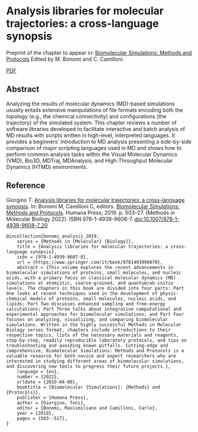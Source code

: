 # Analysis libraries for molecular trajectories: a cross-language synopsis

Preprint of the chapter to appear in: [Biomolecular Simulations: Methods and Protocols](https://www.springer.com/it/book/9781493996070) Edited by M. Bonomi and C. Camilloni.

[PDF](giorgino_chapter.pdf)

## Abstract

Analyzing the results of molecular dynamics (MD)-based simulations usually entails extensive manipulations of file formats encoding both the topology (e.g., the chemical connectivity) and configurations (the trajectory) of the simulated system. This chapter reviews a number of software libraries developed to facilitate interactive and batch analysis of MD results with scripts written in high-level, interpreted languages. It provides a beginners’ introduction to MD analysis presenting a side-by-side comparison of major scripting languages used in MD and shows how to perform common analysis tasks within the Visual Molecular Dynamics (VMD), Bio3D, MDTraj, MDAnalysis, and High-Throughput Molecular Dynamics (HTMD) environments.

## Reference

Giorgino T. [Analysis libraries for molecular trajectories: a cross-language synopsis](https://link.springer.com/protocol/10.1007/978-1-4939-9608-7_20). In: Bonomi M, Camilloni C, editors. [Biomolecular Simulations: Methods and Protocols](https://www.springer.com/it/book/9781493996070). Humana Press; 2019. p. 503–27. (Methods in Molecular Biology 2022).  ISBN 978-1-4939-9608-7.  [doi:10.1007/978-1-4939-9608-7_20](https://doi.org/10.1007/978-1-4939-9608-7_20)

```
@incollection{bonomi_analysis_2019,
	series = {Methods in {Molecular} {Biology}},
	title = {Analysis libraries for molecular trajectories: a cross-language synopsis},
	isbn = {978-1-4939-9607-0},
	url = {https://www.springer.com/it/book/9781493996070},
	abstract = {This volume explores the recent advancements in biomolecular simulations of proteins, small molecules, and nucleic acids, with a primary focus on classical molecular dynamics (MD) simulations at atomistic, coarse-grained, and quantum/ab-initio levels. The chapters in this book are divided into four parts: Part One looks at recent techniques used in the development of physic-chemical models of proteins, small molecules, nucleic acids, and lipids; Part Two discusses enhanced sampling and free-energy calculations; Part Three talks about integrative computational and experimental approaches for biomolecular simulations; and Part Four focuses on analyzing, visualizing, and comparing biomolecular simulations. Written in the highly successful Methods in Molecular Biology series format, chapters include introductions to their respective topics, lists of the necessary materials and reagents, step-by-step, readily reproducible laboratory protocols, and tips on troubleshooting and avoiding known pitfalls. Cutting-edge and comprehensive, Biomolecular Simulations: Methods and Protocols is a valuable resource for both novice and expert researchers who are interested in studying different areas of biomolecular simulations, and discovering new tools to progress their future projects.},
	language = {en},
	number = {2022},
	urldate = {2019-04-08},
	booktitle = {Biomolecular {Simulations}: {Methods} and {Protocols}},
	publisher = {Humana Press},
	author = {Giorgino, Toni},
	editor = {Bonomi, Massimiliano and Camilloni, Carlo},
	year = {2019},
	pages = {503--527},
}
```
